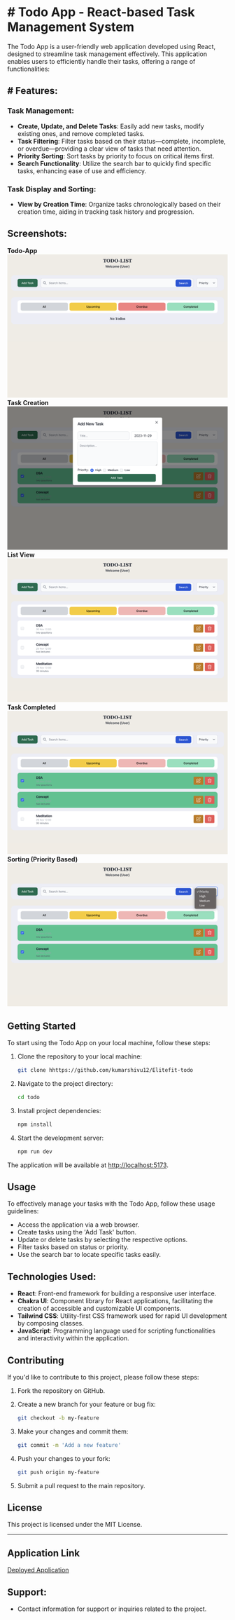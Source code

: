 # # Todo App - React-based Task Management System

The Todo App is a user-friendly web application developed using React, designed to streamline task management effectively. This application enables users to efficiently handle their tasks, offering a range of functionalities:


## # Features:

### Task Management:

-   **Create, Update, and Delete Tasks**: Easily add new tasks, modify existing ones, and remove completed tasks.
-   **Task Filtering**: Filter tasks based on their status—complete, incomplete, or overdue—providing a clear view of tasks that need attention.
-   **Priority Sorting**: Sort tasks by priority to focus on critical items first.
-   **Search Functionality**: Utilize the search bar to quickly find specific tasks, enhancing ease of use and efficiency.

### Task Display and Sorting:

-   **View by Creation Time**: Organize tasks chronologically based on their creation time, aiding in tracking task history and progression.

## Screenshots:
**Todo-App**
![Todo App Screenshot](src/assets/first.png)
**Task Creation**
![Todo App Screenshot](src/assets/fifth.png)
**List View**
![Todo App Screenshot](src/assets/second.png)
**Task Completed**
![Todo App Screenshot](src/assets/third.png)
**Sorting (Priority Based)**
![Todo App Screenshot](src/assets/forth.png)

## Getting Started

To start using the Todo App on your local machine, follow these steps:

1. Clone the repository to your local machine:

   ```bash
   git clone hhttps://github.com/kumarshivu12/Elitefit-todo
   ```

2. Navigate to the project directory:

   ```bash
   cd todo
   ```

3. Install project dependencies:

   ```bash
   npm install
   ```

4. Start the development server:

   ```bash
   npm run dev
   ```

The application will be available at [http://localhost:5173](http://localhost:5173).


## Usage
To effectively manage your tasks with the Todo App, follow these usage guidelines:
-   Access the application via a web browser.
-   Create tasks using the 'Add Task' button.
-   Update or delete tasks by selecting the respective options.
-   Filter tasks based on status or priority.
-   Use the search bar to locate specific tasks easily.

## Technologies Used:
-   **React**: Front-end framework for building a responsive user interface.
-   **Chakra UI**: Component library for React applications, facilitating the creation of accessible and customizable UI components.
-   **Tailwind CSS**: Utility-first CSS framework used for rapid UI development by composing classes.
-   **JavaScript**: Programming language used for scripting functionalities and interactivity within the application.

## Contributing

If you'd like to contribute to this project, please follow these steps:

1. Fork the repository on GitHub.
2. Create a new branch for your feature or bug fix:

   ```bash
   git checkout -b my-feature
   ```

3. Make your changes and commit them:

   ```bash
   git commit -m 'Add a new feature'
   ```

4. Push your changes to your fork:

   ```bash
   git push origin my-feature
   ```

5. Submit a pull request to the main repository.

## License

This project is licensed under the MIT License.

---
## Application Link
[Deployed Application](https://elitefit-todo.vercel.app/)


## Support:
-   Contact information for support or inquiries related to the project.

